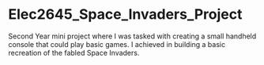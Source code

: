 # Elec2645_Space_Invaders_Project
Second Year mini project where I was tasked with creating a small handheld console that could play basic games. 
I achieved in building a basic recreation of the fabled Space Invaders.
